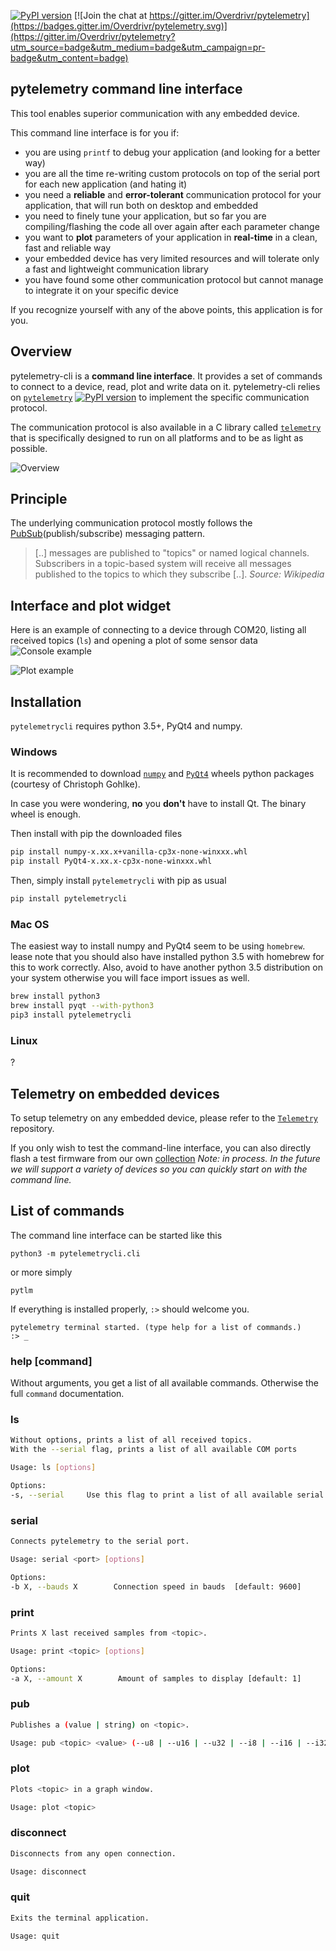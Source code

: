 [![PyPI version](https://badge.fury.io/py/pytelemetrycli.svg)](https://badge.fury.io/py/pytelemetrycli) [![Join the chat at https://gitter.im/Overdrivr/pytelemetry](https://badges.gitter.im/Overdrivr/pytelemetry.svg)](https://gitter.im/Overdrivr/pytelemetry?utm_source=badge&utm_medium=badge&utm_campaign=pr-badge&utm_content=badge)

## pytelemetry command line interface

This tool enables superior communication with any embedded device.

This command line interface is for you if:

* you are using `printf` to debug your application (and looking for a better way)
* you are all the time re-writing custom protocols on top of the serial port for each new application (and hating it)
* you need a **reliable** and **error-tolerant** communication protocol for your application, that will run both on desktop and embedded
* you need to finely tune your application, but so far you are compiling/flashing the code all over again after each parameter change
* you want to **plot** parameters of your application in **real-time** in a clean, fast and reliable way
* your embedded device has very limited resources and will tolerate only a fast and lightweight communication library
* you have found some other communication protocol but cannot manage to integrate it on your specific device

If you recognize yourself with any of the above points, this application is for you.

## Overview
pytelemetry-cli is a **command line interface**. It provides a set of commands to connect to a device, read, plot and write data on it.
pytelemetry-cli relies on [`pytelemetry`](https://github.com/Overdrivr/pytelemetry)
[![PyPI version](https://badge.fury.io/py/pytelemetry.svg)](https://badge.fury.io/py/pytelemetry)
to implement the specific communication protocol.

The communication protocol is also available in a C library called [`telemetry`](https://github.com/Overdrivr/pytelemetry)
 that is specifically designed to run on all platforms and to be as light as possible.

![Overview](https://raw.githubusercontent.com/Overdrivr/pytelemetrycli/master/overview.png)

## Principle
The underlying communication protocol mostly follows the [PubSub](https://en.wikipedia.org/wiki/Publish%E2%80%93subscribe_pattern)(publish/subscribe) messaging pattern.

> [..] messages are published to "topics" or named logical channels. Subscribers in a topic-based system will receive all messages published to
> the topics to which they subscribe [..].
> *Source: Wikipedia*

## Interface and plot widget
Here is an example of connecting to a device through COM20, listing all received topics (`ls`) and opening a plot of some sensor data
![Console example](https://raw.githubusercontent.com/Overdrivr/pytelemetrycli/master/console.png)

![Plot example](https://raw.githubusercontent.com/Overdrivr/pytelemetrycli/master/graph.png)


## Installation
`pytelemetrycli` requires python 3.5+, PyQt4 and numpy.

### Windows
It is recommended to download [`numpy`](http://www.lfd.uci.edu/~gohlke/pythonlibs/#numpy) and [`PyQt4`](http://www.lfd.uci.edu/~gohlke/pythonlibs/#pyqt4) wheels python packages (courtesy of Christoph Gohlke).

In case you were wondering, **no** you **don't** have to install Qt. The binary wheel is enough.

Then install with pip the downloaded files

```bash
pip install numpy-x.xx.x+vanilla-cp3x-none-winxxx.whl
pip install PyQt4-x.xx.x-cp3x-none-winxxx.whl
```

Then, simply install `pytelemetrycli` with pip as usual

```bash
pip install pytelemetrycli
```

### Mac OS
The easiest way to install numpy and PyQt4 seem to be using `homebrew`.
lease note that you should also have installed python 3.5 with homebrew for this to work correctly.
Also, avoid to have another python 3.5 distribution on your system otherwise you will face import issues as well.

```bash
brew install python3
brew install pyqt --with-python3
pip3 install pytelemetrycli
```

### Linux

?

## Telemetry on embedded devices
To setup telemetry on any embedded device, please refer to the [`Telemetry`](https://github.com/Overdrivr/Telemetry) repository.

If you only wish to test the command-line interface, you can also directly flash a test firmware from our own [collection](#)
*Note: in process. In the future we will support a variety of devices so you can quickly start on with the command line.*

## List of commands
The command line interface can be started like this
```
python3 -m pytelemetrycli.cli
```
or more simply
```
pytlm
```
If everything is installed properly, `:>` should welcome you.
```
pytelemetry terminal started. (type help for a list of commands.)
:> _
```

### help [command]
Without arguments, you get a list of all available commands. Otherwise the full `command` documentation.

### ls
```bash
Without options, prints a list of all received topics.
With the --serial flag, prints a list of all available COM ports

Usage: ls [options]

Options:
-s, --serial     Use this flag to print a list of all available serial ports
```

### serial
```bash
Connects pytelemetry to the serial port.

Usage: serial <port> [options]

Options:
-b X, --bauds X        Connection speed in bauds  [default: 9600]
```

### print
```bash
Prints X last received samples from <topic>.

Usage: print <topic> [options]

Options:
-a X, --amount X        Amount of samples to display [default: 1]
```

### pub
```bash
Publishes a (value | string) on <topic>.

Usage: pub <topic> <value> (--u8 | --u16 | --u32 | --i8 | --i16 | --i32 | --f32 | --s)
```

### plot
```bash
Plots <topic> in a graph window.

Usage: plot <topic>
```

### disconnect
```bash
Disconnects from any open connection.

Usage: disconnect
```

### quit
```bash
Exits the terminal application.

Usage: quit
```
